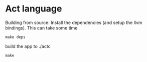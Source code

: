 # Act language

Building from source:
Install the dependencies (and setup the llvm bindings). This can take some time
```
make deps
```

build the app to ./actc
```
make
```
